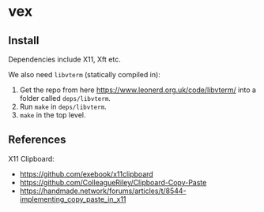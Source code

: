 # vex

## Install

Dependencies include X11, Xft etc.

We also need `libvterm` (statically compiled in):
1. Get the repo from here https://www.leonerd.org.uk/code/libvterm/ into a folder called `deps/libvterm`.
2. Run `make` in `deps/libvterm`.
3. `make` in the top level.

## References

X11 Clipboard:
- https://github.com/exebook/x11clipboard
- https://github.com/ColleagueRiley/Clipboard-Copy-Paste
- https://handmade.network/forums/articles/t/8544-implementing_copy_paste_in_x11
